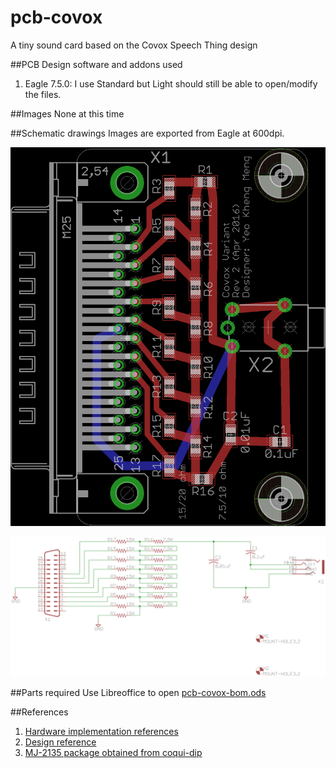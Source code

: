 # pcb-covox
A tiny sound card based on the Covox Speech Thing design

##PCB Design software and addons used

1. Eagle 7.5.0: I use Standard but Light should still be able to open/modify the files.

##Images
None at this time

##Schematic drawings
Images are exported from Eagle at 600dpi.

![Screen](images/board.png)

![Screen](images/schematic.png)

##Parts required
Use Libreoffice to open [pcb-covox-bom.ods](pcb-covox-bom.ods)

##References
1. [Hardware implementation references](https://blog.frantovo.cz/c/307/DAC%20%28zvukov%C3%A1%20karta%29%20pro%20LPT%20port%20a.k.a.%20Covox)
2. [Design reference](http://kb.gr8bit.ru/KB0010/GR8BIT-KB0010-Adding-multimedia-capability-covox-device.html)
3. [MJ-2135 package obtained from coqui-dip](https://github.com/open-eie/coqui-dip)
